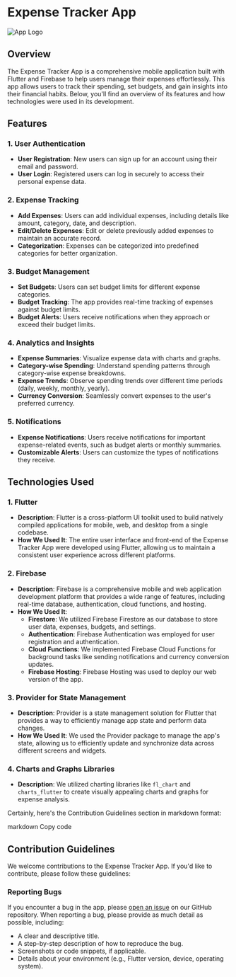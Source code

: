 # Expense Tracker App

![App Logo](assets/app_logo.png)

## Overview

The Expense Tracker App is a comprehensive mobile application built with Flutter and Firebase to help users manage their expenses effortlessly. This app allows users to track their spending, set budgets, and gain insights into their financial habits. Below, you'll find an overview of its features and how technologies were used in its development.

## Features

### 1. User Authentication

- **User Registration**: New users can sign up for an account using their email and password.
- **User Login**: Registered users can log in securely to access their personal expense data.

### 2. Expense Tracking

- **Add Expenses**: Users can add individual expenses, including details like amount, category, date, and description.
- **Edit/Delete Expenses**: Edit or delete previously added expenses to maintain an accurate record.
- **Categorization**: Expenses can be categorized into predefined categories for better organization.

### 3. Budget Management

- **Set Budgets**: Users can set budget limits for different expense categories.
- **Budget Tracking**: The app provides real-time tracking of expenses against budget limits.
- **Budget Alerts**: Users receive notifications when they approach or exceed their budget limits.

### 4. Analytics and Insights

- **Expense Summaries**: Visualize expense data with charts and graphs.
- **Category-wise Spending**: Understand spending patterns through category-wise expense breakdowns.
- **Expense Trends**: Observe spending trends over different time periods (daily, weekly, monthly, yearly).
- **Currency Conversion**: Seamlessly convert expenses to the user's preferred currency.

### 5. Notifications

- **Expense Notifications**: Users receive notifications for important expense-related events, such as budget alerts or monthly summaries.
- **Customizable Alerts**: Users can customize the types of notifications they receive.

## Technologies Used

### 1. Flutter

- **Description**: Flutter is a cross-platform UI toolkit used to build natively compiled applications for mobile, web, and desktop from a single codebase.
- **How We Used It**: The entire user interface and front-end of the Expense Tracker App were developed using Flutter, allowing us to maintain a consistent user experience across different platforms.

### 2. Firebase

- **Description**: Firebase is a comprehensive mobile and web application development platform that provides a wide range of features, including real-time database, authentication, cloud functions, and hosting.
- **How We Used It**:
  - **Firestore**: We utilized Firebase Firestore as our database to store user data, expenses, budgets, and settings.
  - **Authentication**: Firebase Authentication was employed for user registration and authentication.
  - **Cloud Functions**: We implemented Firebase Cloud Functions for background tasks like sending notifications and currency conversion updates.
  - **Firebase Hosting**: Firebase Hosting was used to deploy our web version of the app.

### 3. Provider for State Management

- **Description**: Provider is a state management solution for Flutter that provides a way to efficiently manage app state and perform data changes.
- **How We Used It**: We used the Provider package to manage the app's state, allowing us to efficiently update and synchronize data across different screens and widgets.

### 4. Charts and Graphs Libraries

- **Description**: We utilized charting libraries like `fl_chart` and `charts_flutter` to create visually appealing charts and graphs for expense analysis.

Certainly, here's the Contribution Guidelines section in markdown format:

markdown
Copy code

## Contribution Guidelines

We welcome contributions to the Expense Tracker App. If you'd like to contribute, please follow these guidelines:

### Reporting Bugs

If you encounter a bug in the app, please [open an issue](https://github.com/yourusername/expense-tracker/issues) on our GitHub repository. When reporting a bug, please provide as much detail as possible, including:

- A clear and descriptive title.
- A step-by-step description of how to reproduce the bug.
- Screenshots or code snippets, if applicable.
- Details about your environment (e.g., Flutter version, device, operating system).
